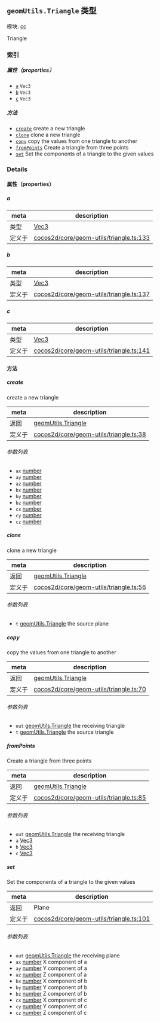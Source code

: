 ## `geomUtils.Triangle` 类型



模块: [cc](../modules/cc.md)


Triangle



### 索引

##### 属性（properties）

  - [`a`](#a) `Vec3` 
  - [`b`](#b) `Vec3` 
  - [`c`](#c) `Vec3` 



##### 方法

  - [`create`](#create) create a new triangle
  - [`clone`](#clone) clone a new triangle
  - [`copy`](#copy) copy the values from one triangle to another
  - [`fromPoints`](#frompoints) Create a triangle from three points
  - [`set`](#set) Set the components of a triangle to the given values



### Details


#### 属性（properties）


##### a

> 

| meta | description |
|------|-------------|
| 类型 | <a href="../classes/Vec3.html" class="crosslink">Vec3</a> |
| 定义于 | [cocos2d/core/geom-utils/triangle.ts:133](https://github.com/cocos-creator/engine/blob/efe6330ab64803299d3b7fecde039ffed2d9e696/cocos2d/core/geom-utils/triangle.ts#L133) |



##### b

> 

| meta | description |
|------|-------------|
| 类型 | <a href="../classes/Vec3.html" class="crosslink">Vec3</a> |
| 定义于 | [cocos2d/core/geom-utils/triangle.ts:137](https://github.com/cocos-creator/engine/blob/efe6330ab64803299d3b7fecde039ffed2d9e696/cocos2d/core/geom-utils/triangle.ts#L137) |



##### c

> 

| meta | description |
|------|-------------|
| 类型 | <a href="../classes/Vec3.html" class="crosslink">Vec3</a> |
| 定义于 | [cocos2d/core/geom-utils/triangle.ts:141](https://github.com/cocos-creator/engine/blob/efe6330ab64803299d3b7fecde039ffed2d9e696/cocos2d/core/geom-utils/triangle.ts#L141) |






<!-- Method Block -->
#### 方法


##### create

create a new triangle

| meta | description |
|------|-------------|
| 返回 | <a href="../classes/geomUtils.Triangle.html" class="crosslink">geomUtils.Triangle</a> 
| 定义于 | [cocos2d/core/geom-utils/triangle.ts:38](https://github.com/cocos-creator/engine/blob/efe6330ab64803299d3b7fecde039ffed2d9e696/cocos2d/core/geom-utils/triangle.ts#L38) |

###### 参数列表
- `ax` <a href="https://developer.mozilla.org/en/JavaScript/Reference/Global_Objects/Number" class="crosslink external" target="_blank">number</a> 
- `ay` <a href="https://developer.mozilla.org/en/JavaScript/Reference/Global_Objects/Number" class="crosslink external" target="_blank">number</a> 
- `az` <a href="https://developer.mozilla.org/en/JavaScript/Reference/Global_Objects/Number" class="crosslink external" target="_blank">number</a> 
- `bx` <a href="https://developer.mozilla.org/en/JavaScript/Reference/Global_Objects/Number" class="crosslink external" target="_blank">number</a> 
- `by` <a href="https://developer.mozilla.org/en/JavaScript/Reference/Global_Objects/Number" class="crosslink external" target="_blank">number</a> 
- `bz` <a href="https://developer.mozilla.org/en/JavaScript/Reference/Global_Objects/Number" class="crosslink external" target="_blank">number</a> 
- `cx` <a href="https://developer.mozilla.org/en/JavaScript/Reference/Global_Objects/Number" class="crosslink external" target="_blank">number</a> 
- `cy` <a href="https://developer.mozilla.org/en/JavaScript/Reference/Global_Objects/Number" class="crosslink external" target="_blank">number</a> 
- `cz` <a href="https://developer.mozilla.org/en/JavaScript/Reference/Global_Objects/Number" class="crosslink external" target="_blank">number</a> 


##### clone

clone a new triangle

| meta | description |
|------|-------------|
| 返回 | <a href="../classes/geomUtils.Triangle.html" class="crosslink">geomUtils.Triangle</a> 
| 定义于 | [cocos2d/core/geom-utils/triangle.ts:56](https://github.com/cocos-creator/engine/blob/efe6330ab64803299d3b7fecde039ffed2d9e696/cocos2d/core/geom-utils/triangle.ts#L56) |

###### 参数列表
- `t` <a href="../classes/geomUtils.Triangle.html" class="crosslink">geomUtils.Triangle</a> the source plane


##### copy

copy the values from one triangle to another

| meta | description |
|------|-------------|
| 返回 | <a href="../classes/geomUtils.Triangle.html" class="crosslink">geomUtils.Triangle</a> 
| 定义于 | [cocos2d/core/geom-utils/triangle.ts:70](https://github.com/cocos-creator/engine/blob/efe6330ab64803299d3b7fecde039ffed2d9e696/cocos2d/core/geom-utils/triangle.ts#L70) |

###### 参数列表
- `out` <a href="../classes/geomUtils.Triangle.html" class="crosslink">geomUtils.Triangle</a> the receiving triangle
- `t` <a href="../classes/geomUtils.Triangle.html" class="crosslink">geomUtils.Triangle</a> the source triangle


##### fromPoints

Create a triangle from three points

| meta | description |
|------|-------------|
| 返回 | <a href="../classes/geomUtils.Triangle.html" class="crosslink">geomUtils.Triangle</a> 
| 定义于 | [cocos2d/core/geom-utils/triangle.ts:85](https://github.com/cocos-creator/engine/blob/efe6330ab64803299d3b7fecde039ffed2d9e696/cocos2d/core/geom-utils/triangle.ts#L85) |

###### 参数列表
- `out` <a href="../classes/geomUtils.Triangle.html" class="crosslink">geomUtils.Triangle</a> the receiving triangle
- `a` <a href="../classes/Vec3.html" class="crosslink">Vec3</a> 
- `b` <a href="../classes/Vec3.html" class="crosslink">Vec3</a> 
- `c` <a href="../classes/Vec3.html" class="crosslink">Vec3</a> 


##### set

Set the components of a triangle to the given values

| meta | description |
|------|-------------|
| 返回 | Plane 
| 定义于 | [cocos2d/core/geom-utils/triangle.ts:101](https://github.com/cocos-creator/engine/blob/efe6330ab64803299d3b7fecde039ffed2d9e696/cocos2d/core/geom-utils/triangle.ts#L101) |

###### 参数列表
- `out` <a href="../classes/geomUtils.Triangle.html" class="crosslink">geomUtils.Triangle</a> the receiving plane
- `ax` <a href="https://developer.mozilla.org/en/JavaScript/Reference/Global_Objects/Number" class="crosslink external" target="_blank">number</a> X component of a
- `ay` <a href="https://developer.mozilla.org/en/JavaScript/Reference/Global_Objects/Number" class="crosslink external" target="_blank">number</a> Y component of a
- `az` <a href="https://developer.mozilla.org/en/JavaScript/Reference/Global_Objects/Number" class="crosslink external" target="_blank">number</a> Z component of a
- `bx` <a href="https://developer.mozilla.org/en/JavaScript/Reference/Global_Objects/Number" class="crosslink external" target="_blank">number</a> X component of b
- `by` <a href="https://developer.mozilla.org/en/JavaScript/Reference/Global_Objects/Number" class="crosslink external" target="_blank">number</a> Y component of b
- `bz` <a href="https://developer.mozilla.org/en/JavaScript/Reference/Global_Objects/Number" class="crosslink external" target="_blank">number</a> Z component of b
- `cx` <a href="https://developer.mozilla.org/en/JavaScript/Reference/Global_Objects/Number" class="crosslink external" target="_blank">number</a> X component of c
- `cy` <a href="https://developer.mozilla.org/en/JavaScript/Reference/Global_Objects/Number" class="crosslink external" target="_blank">number</a> Y component of c
- `cz` <a href="https://developer.mozilla.org/en/JavaScript/Reference/Global_Objects/Number" class="crosslink external" target="_blank">number</a> Z component of c



